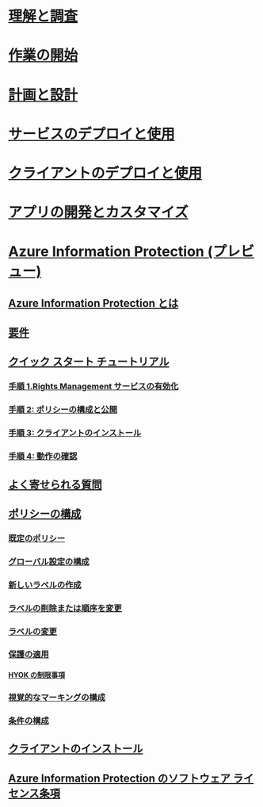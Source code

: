 # [理解と調査](/rights-management/understand-explore/azure-rights-management)
# [作業の開始](/rights-management/get-started/requirements-azure-rms)
# [計画と設計](/rights-management/plan-design/deployment-roadmap)
# [サービスのデプロイと使用](/rights-management/deploy-use/activate-service)
# [クライアントのデプロイと使用](/rights-management/rms-client/use-client)
# [アプリの開発とカスタマイズ](/rights-management/develop/developers-guide)
# [Azure Information Protection (プレビュー)](what-is-information-protection.md)
## [Azure Information Protection とは](what-is-information-protection.md)
## [要件](requirements-azure-infoprotect.md)
## [クイック スタート チュートリアル](infoprotect-quick-start-tutorial.md)
### [手順 1.Rights Management サービスの有効化](infoprotect-tutorial-step1.md)
### [手順 2: ポリシーの構成と公開](infoprotect-tutorial-step2.md)
### [手順 3: クライアントのインストール](infoprotect-tutorial-step3.md)
### [手順 4: 動作の確認](infoprotect-tutorial-step4.md)
## [よく寄せられる質問](faq.md)
## [ポリシーの構成](configure-policy.md)
### [既定のポリシー](configure-policy-default.md)
### [グローバル設定の構成](configure-policy-settings.md)
### [新しいラベルの作成](configure-policy-new-label.md)
### [ラベルの削除または順序を変更](configure-policy-delete-reorder.md)
### [ラベルの変更](configure-policy-change-label.md)
### [保護の適用](configure-policy-protection.md)
#### [HYOK の制限事項](configure-adrms-restrictions.md)
### [視覚的なマーキングの構成](configure-policy-markings.md)
### [条件の構成](configure-policy-classification.md)
## [クライアントのインストール](info-protect-client.md)
## [Azure Information Protection のソフトウェア ライセンス条項](aip-software-license-terms.md)


<!--HONumber=Sep16_HO1-->


